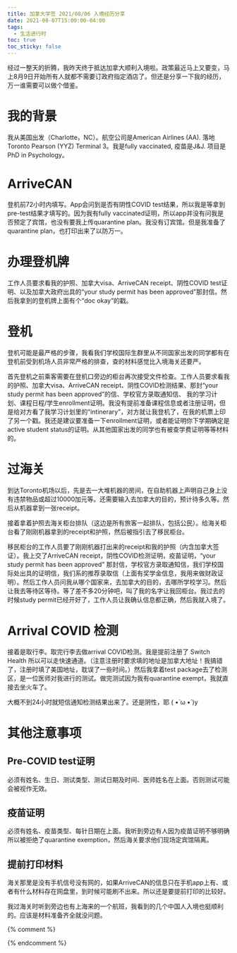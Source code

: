```yaml
---
title: 加拿大学签 2021/08/06 入境经历分享
date: 2021-08-07T15:00:00-04:00
tags:
  - 生活进行时
toc: true
toc_sticky: false
---
```

经过一整天的折腾，我昨天终于抵达加拿大顺利入境啦。政策最近马上又要变，马上8月9日开始所有人就都不需要订政府指定酒店了。但还是分享一下我的经历，万一谁需要可以做个借鉴。

<!--more-->

# 我的背景

我从美国出发（Charlotte，NC）。航空公司是American Airlines (AA). 落地Toronto Pearson (YYZ) Terminal 3。我是fully vaccinated, 疫苗是J&J. 项目是PhD in Psychology。

# ArriveCAN

登机前72小时内填写。App会问到是否有阴性COVID test结果，所以我是等拿到pre-test结果才填写的。因为我有fully vaccinated证明，所以app并没有问我是否预定了宾馆，也没有要我上传quarantine plan。我没有订宾馆。但是我准备了quarantine plan，也打印出来了以防万一。

# 办理登机牌

工作人员要求看我的护照、加拿大visa、ArriveCAN receipt、阴性COVID test证明、以及加拿大政府出具的“your study permit has been approved”那封信。然后我拿到的登机牌上面有个“doc okay”的戳。

# 登机

登机可能是最严格的步骤，我看我们学校国际生群里从不同国家出发的同学都有在登机前受到机场人员非常严格的排查，查的材料感觉比入境海关还要严。

首先登机之前乘客需要在登机口旁边的柜台再次接受文件检查。工作人员要求看我的护照、加拿大visa、ArriveCAN receipt、阴性COVID检测结果、那封“your study permit has been approved”的信、学校官方录取通知信、 我的学习计划、课程日程/学生enrollment证明。我没有提前准备课程信息或者注册证明，但是给对方看了我学习计划里的“intinerary”，对方就让我登机了，在我的机票上印了另一个戳。我还是建议要准备一下enrollment证明，或者能证明你下学期确定是active student status的证明。从其他国家出发的同学也有被查学费证明等等材料的。

# 过海关

到达Toronto机场以后，先是去一大堆机器的房间，在自助机器上声明自己身上没有违禁物品或超过10000加元等。还需要输入去加拿大的目的，预计待多久等。然后从机器拿到一张receipt。

接着拿着护照去海关柜台排队（这边是所有旅客一起排队，包括公民）。给海关柜台看了刚刚机器拿到的receipt和护照，然后被指引去了移民柜台。

移民柜台的工作人员要了刚刚机器打出来的receipt和我的护照（内含加拿大签证）。我上交了ArriveCAN receipt，阴性COVID检测证明，疫苗证明，“your study permit has been approved” 那封信，学校官方录取通知信，我们学校国际处出具的证明信，我们系的推荐录取信（上面有奖学金信息，我用来做财政证明）。然后工作人员问我从哪个国家来，去加拿大的目的，去哪所学校学习。然后让我去等待区等待。等了差不多20分钟吧，叫了我的名字让我回柜台。我过去的时候study permit已经开好了，工作人员让我确认信息都正确，然后我就入境了。

# Arrival COVID 检测

接着是取行李。取完行李去做arrival COVID检测。我是提前注册了 Switch Health 所以可以走快速通道。（注意注册时要求填的地址是加拿大地址！我搞错了，注册时填了美国地址，耽误了一些时间。）然后我拿着test package去了检测区，是一位医师对我进行的测试。做完测试因为我有quarantine exempt，我就直接去坐火车了。

大概不到24小时就短信通知检测结果出来了。还是阴性，耶 ( •̀ ω •́ )y

# 其他注意事项

## Pre-COVID test证明

必须有姓名、生日、测试类型、测试日期及时间、医师姓名在上面。否则测试可能会被视作无效。

## 疫苗证明

必须有姓名、疫苗类型、每针日期在上面。我听到旁边有人因为疫苗证明不够明确所以被拒绝了quarantine exemption，然后海关要求他们现场定宾馆隔离。

## 提前打印材料

海关那里是没有手机信号没有网的，如果ArriveCAN的信息只在手机app上有、或者有什么材料存在网盘里，到时候可能刷不出来。所以还是要提前打印的比较好。

我过海关时听到旁边也有上海来的一个航班，我看到的几个中国人入境也挺顺利的。应该是材料准备齐全就没问题。


{% comment %}

{% endcomment %}